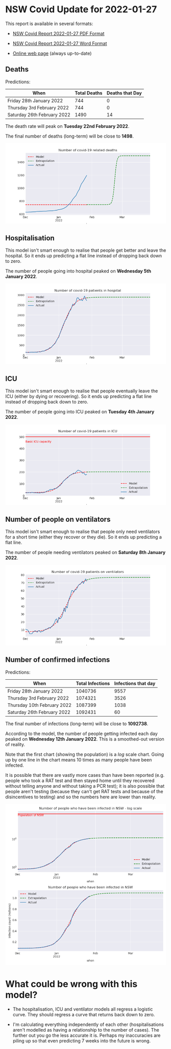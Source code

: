 # NSW Covid Update for 2022-01-27

This report is available in several formats:

- [NSW Covid Report 2022-01-27 PDF Format](https://github.com/solresol/yet-another-pandemic-prediction/raw/main/output/2022-01-27/nsw-covid-report-2022-01-27.pdf)

- [NSW Covid Report 2022-01-27 Word Format](https://github.com/solresol/yet-another-pandemic-prediction/raw/main/output/2022-01-27/nsw-covid-report-2022-01-27.docx)

- [Online web page](https://github.com/solresol/yet-another-pandemic-prediction/tree/main/output/README.md) (always up-to-date)

## Deaths

Predictions:

| When | Total Deaths | Deaths that Day |
| ---- | ------------ | --------------- |
| Friday 28th January 2022 | 744 | 0 |
| Thursday 3rd February 2022 | 744 | 0 |
| Saturday 26th February 2022 | 1490 | 14 |

The death rate will peak on **Tuesday 22nd February 2022**.

The final number of deaths (long-term) will
be close to **1498**.

![](2022-01-27/deaths.png)



## Hospitalisation

This model isn't smart enough to realise that people get better and leave the hospital.
So it ends up predicting a flat line instead of dropping back down to zero.

The number of people going into hospital peaked on **Wednesday 5th January 2022**.

![](2022-01-27/hospitalisation.png)

## ICU

This model isn't smart enough to realise that people eventually leave the ICU
(either by dying or recovering).
So it ends up predicting a flat line instead of dropping back down to zero.

The number of people going into ICU peaked on **Tuesday 4th January 2022**.

![](2022-01-27/icu.png)

## Number of people on ventilators

This model isn't smart enough to realise that people only need ventilators for
a short time (either they recover or they die). So it ends up predicting a flat line.

The number of people needing ventilators peaked on **Saturday 8th January 2022**.

![](2022-01-27/ventilators.png)

## Number of confirmed infections

Predictions:

| When | Total Infections | Infections that day |
| ---- | ------------ | --------------- |
| Friday 28th January 2022 | 1040736 | 9557 |
| Thursday 3rd February 2022 | 1074321 | 3526 |
| Thursday 10th February 2022 | 1087399 | 1038 |
| Saturday 26th February 2022 | 1092431 | 60 |

The final number of infections (long-term) will
be close to **1092738**.


According to the model, the number of people getting infected each day peaked on **Wednesday 12th January 2022**. This is a smoothed-out version of reality.

Note that the first chart (showing the population) is a *log* scale chart. Going up by one line in the chart means 10 times as many people have been infected. 

It is possible that there are vastly more cases than have been
reported (e.g. people who took a RAT test and then stayed home until
they recovered without telling anyone and without taking a PCR test);
it is also possible that people aren't testing (because they can't get
RAT tests and because of the disincentives to testing) and so the
numbers here are lower than reality.


![](2022-01-27/infection.png)



# What could be wrong with this model?

- The hospitalisation, ICU and ventilator models all regress a logistic curve. They
should regress a curve that returns back down to zero.

- I'm calculating everything independently of each other (hospitalisations aren't modelled as having a relationship to the number of cases). The further out you go the less accurate it is. Perhaps my inaccuracies are piling up so that even predicting 7 weeks into the future is wrong.

